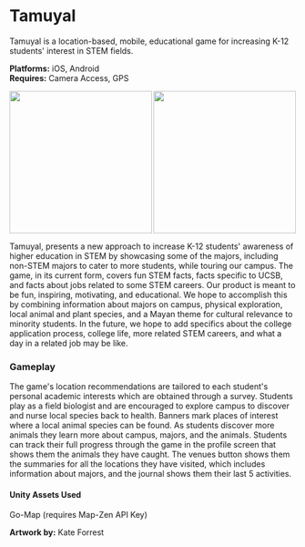 # Tamuyal
Tamuyal is a location-based, mobile, educational game for increasing K-12 students' interest in STEM fields.

**Platforms:** iOS, Android <br> **Requires:** Camera Access, GPS

<img align="left" src="https://github.com/Kaikat/Tamuyal/blob/develop/HomeScreen.png" width="250">
<img src="https://github.com/Kaikat/Tamuyal/blob/develop/ProfileScreen.png" width="250">

Tamuyal, presents a new approach to increase K-12 students' awareness of higher education in STEM by showcasing some of the majors, including non-STEM majors to cater to more students, while touring our campus. The game, in its current form, covers fun STEM facts, facts specific to UCSB, and facts about jobs related to some STEM careers. Our product is meant to be fun, inspiring, motivating, and educational. We hope to accomplish this by combining information about majors on campus, physical exploration, local animal and plant species, and a Mayan theme for cultural relevance to minority students. In the future, we hope to add specifics about the college application process, college life, more related STEM careers, and what a day in a related job may be like.

<h3>Gameplay</h3>
The game's location recommendations are tailored to each student's personal academic interests which are obtained through a survey. Students play as a field biologist and are encouraged to explore campus to discover and nurse local species back to health. Banners mark places of interest where a local animal species can be found. As students discover more animals they learn more about campus, majors, and the animals. Students can track their full progress through the game in the profile screen that shows them the animals they have caught. The venues button shows them the summaries for all the locations they have visited, which includes information about majors, and the journal shows them their last 5 activities.

<h4>Unity Assets Used</h4>
Go-Map (requires Map-Zen API Key)

**Artwork by:** Kate Forrest
